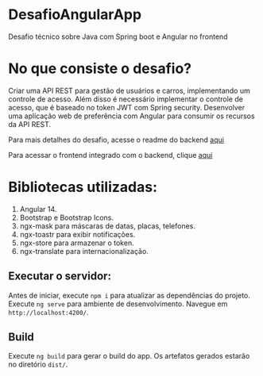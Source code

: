 # DesafioAngularApp

Desafio técnico sobre Java com Spring boot e Angular no frontend

# No que consiste o desafio?

Criar uma API REST para gestão de usuários e carros, implementando um controle de acesso. Além disso é necessário implementar o controle de acesso, que é baseado no token JWT com Spring security. Desenvolver uma aplicação web de preferência com Angular para consumir os recursos da API REST.

Para mais detalhes do desafio, acesse o readme do backend [aqui](https://github.com/rcbrasileiro/desafiojava)

Para acessar o frontend integrado com o backend, clique [aqui](https://rcbrasileiro.github.io/desafioangularapp)

# Bibliotecas utilizadas:

1. Angular 14.
2. Bootstrap e Bootstrap Icons.
3. ngx-mask para máscaras de datas, placas, telefones.
4. ngx-toastr para exibir notificações.
5. ngx-store para armazenar o token.
6. ngx-translate para internacionalização.
## Executar o servidor:

Antes de iniciar, execute `npm i` para atualizar as dependências do projeto.
Execute `ng serve` para ambiente de desenvolvimento. Navegue em `http://localhost:4200/`. 

## Build

Execute `ng build` para gerar o build do app. Os artefatos gerados estarão no diretório `dist/`.
